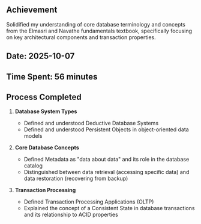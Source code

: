 ## Achievement
Solidified my understanding of core database terminology and concepts from the Elmasri and Navathe fundamentals textbook, specifically focusing on key architectural components and transaction properties.

## Date: 2025-10-07
## Time Spent: 56 minutes

## Process Completed

1. **Database System Types**
   - Defined and understood Deductive Database Systems
   - Defined and understood Persistent Objects in object-oriented data models

2. **Core Database Concepts**
   - Defined Metadata as "data about data" and its role in the database catalog
   - Distinguished between data retrieval (accessing specific data) and data restoration (recovering from backup)

3. **Transaction Processing**
   - Defined Transaction Processing Applications (OLTP)
   - Explained the concept of a Consistent State in database transactions and its relationship to ACID properties
